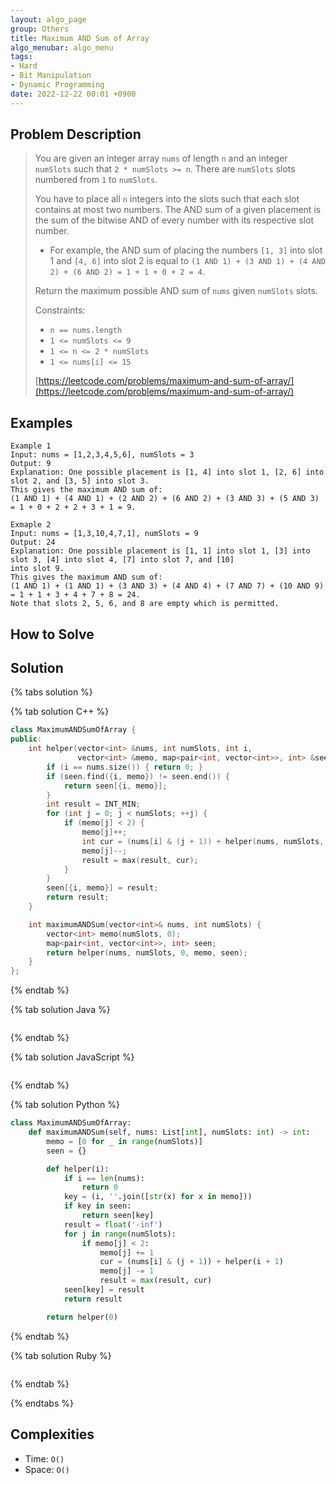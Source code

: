 ```yaml
---
layout: algo_page
group: Others
title: Maximum AND Sum of Array
algo_menubar: algo_menu
tags:
- Hard
- Bit Manipulation
- Dynamic Programming
date: 2022-12-22 00:01 +0900
---
```

## Problem Description
> You are given an integer array `nums` of length `n` and an integer `numSlots` such that `2 * numSlots >= n`. There
> are `numSlots` slots numbered from `1` to `numSlots`.
>
> You have to place all `n` integers into the slots such that each slot contains at most two numbers. The AND sum of
> a given placement is the sum of the bitwise AND of every number with its respective slot number.
> - For example, the AND sum of placing the numbers `[1, 3]` into slot 1 and `[4, 6]` into slot 2 is equal to
>    `(1 AND 1) + (3 AND 1) + (4 AND 2) + (6 AND 2) = 1 + 1 + 0 + 2 = 4`.
>
> Return the maximum possible AND sum of `nums` given `numSlots` slots.
>
> Constraints:
> - `n == nums.length`
> - `1 <= numSlots <= 9`
> - `1 <= n <= 2 * numSlots`
> - `1 <= nums[i] <= 15`
>
> [https://leetcode.com/problems/maximum-and-sum-of-array/](https://leetcode.com/problems/maximum-and-sum-of-array/)

## Examples
```
Example 1
Input: nums = [1,2,3,4,5,6], numSlots = 3
Output: 9
Explanation: One possible placement is [1, 4] into slot 1, [2, 6] into slot 2, and [3, 5] into slot 3. 
This gives the maximum AND sum of:
(1 AND 1) + (4 AND 1) + (2 AND 2) + (6 AND 2) + (3 AND 3) + (5 AND 3) = 1 + 0 + 2 + 2 + 3 + 1 = 9.
```

```
Exmaple 2
Input: nums = [1,3,10,4,7,1], numSlots = 9
Output: 24
Explanation: One possible placement is [1, 1] into slot 1, [3] into slot 3, [4] into slot 4, [7] into slot 7, and [10]
into slot 9.
This gives the maximum AND sum of:
(1 AND 1) + (1 AND 1) + (3 AND 3) + (4 AND 4) + (7 AND 7) + (10 AND 9) = 1 + 1 + 3 + 4 + 7 + 8 = 24.
Note that slots 2, 5, 6, and 8 are empty which is permitted.
```

## How to Solve

## Solution

{% tabs solution %}

{% tab solution C++ %}
```cpp
class MaximumANDSumOfArray {
public:
    int helper(vector<int> &nums, int numSlots, int i,
               vector<int> &memo, map<pair<int, vector<int>>, int> &seen) {
        if (i == nums.size()) { return 0; }
        if (seen.find({i, memo}) != seen.end()) {
            return seen[{i, memo}];
        }
        int result = INT_MIN;
        for (int j = 0; j < numSlots; ++j) {
            if (memo[j] < 2) {
                memo[j]++;
                int cur = (nums[i] & (j + 1)) + helper(nums, numSlots, i + 1, memo, seen);
                memo[j]--;
                result = max(result, cur);
            }
        }
        seen[{i, memo}] = result;
        return result;
    }

    int maximumANDSum(vector<int>& nums, int numSlots) {
        vector<int> memo(numSlots, 0);
        map<pair<int, vector<int>>, int> seen;
        return helper(nums, numSlots, 0, memo, seen);
    }
};
```
{% endtab %}

{% tab solution Java %}
```java

```
{% endtab %}

{% tab solution JavaScript %}
```js

```
{% endtab %}

{% tab solution Python %}
```python
class MaximumANDSumOfArray:
    def maximumANDSum(self, nums: List[int], numSlots: int) -> int:
        memo = [0 for _ in range(numSlots)]
        seen = {}

        def helper(i):
            if i == len(nums):
                return 0
            key = (i, ''.join([str(x) for x in memo]))
            if key in seen:
                return seen[key]
            result = float('-inf')
            for j in range(numSlots):
                if memo[j] < 2:
                    memo[j] += 1
                    cur = (nums[i] & (j + 1)) + helper(i + 1)
                    memo[j] -= 1
                    result = max(result, cur)
            seen[key] = result
            return result

        return helper(0)
```
{% endtab %}

{% tab solution Ruby %}
```ruby

```
{% endtab %}

{% endtabs %}



## Complexities
- Time: `O()`
- Space: `O()`
